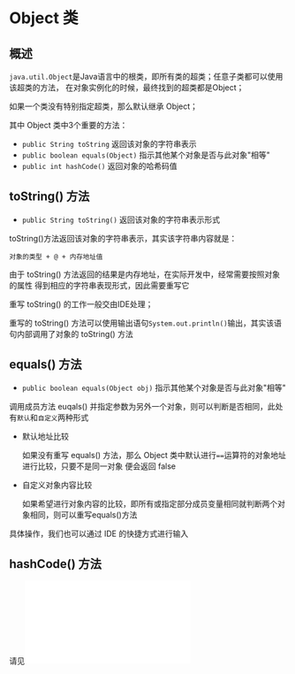# Object 类

## 概述
`java.util.Object`是Java语言中的根类，即所有类的超类；任意子类都可以使用该超类的方法，
在对象实例化的时候，最终找到的超类都是Object；

如果一个类没有特别指定超类，那么默认继承 Object；

其中 Object 类中3个重要的方法：

- `public String toString` 返回该对象的字符串表示
- `public boolean equals(Object)` 指示其他某个对象是否与此对象"相等"
- `public int hashCode()`   返回对象的哈希码值

## toString() 方法

- `public String toString()` 返回该对象的字符串表示形式

toString()方法返回该对象的字符串表示，其实该字符串内容就是：
	
	对象的类型 + @ + 内存地址值

由于 toString() 方法返回的结果是内存地址，在实际开发中，经常需要按照对象的属性
得到相应的字符串表现形式，因此需要重写它

重写 toString() 的工作一般交由IDE处理；

重写的 toString() 方法可以使用输出语句`System.out.println()`输出，其实该语句内部调用了对象的 toString() 方法

## equals() 方法

- `public boolean equals(Object obj)` 指示其他某个对象是否与此对象"相等"

调用成员方法 euqals() 并指定参数为另外一个对象，则可以判断是否相同，此处有`默认`和`自定义`两种形式

- 默认地址比较
	
	如果没有重写 equals() 方法，那么 Object 类中默认进行`==`运算符的对象地址进行比较，只要不是同一对象
	便会返回 false

- 自定义对象内容比较

	如果希望进行对象内容的比较，即所有或指定部分成员变量相同就判断两个对象相同，则可以重写equals()方法
	
具体操作，我们也可以通过 IDE 的快捷方式进行输入

## hashCode() 方法
	
请见![](../../5容器/2.单列集合Collection/Set/ReadMe.md)